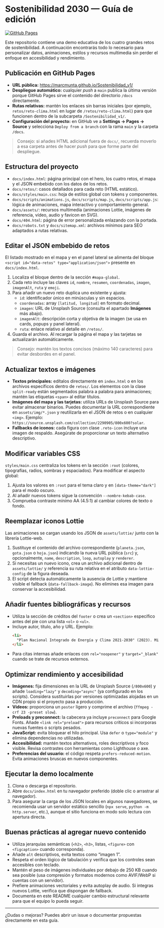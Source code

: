 # Sostenibilidad 2030 — Guía de edición

[![GitHub Pages](https://img.shields.io/badge/GitHub%20Pages-live-brightgreen)](https://marcmunta.github.io/Sostenibilidad_v1/)

Este repositorio contiene una demo educativa de los cuatro grandes retos de sostenibilidad. A continuación encontrarás todo lo necesario para personalizar datos, animaciones, estilos y recursos multimedia sin perder el enfoque en accesibilidad y rendimiento.

## Publicación en GitHub Pages

- **URL pública:** <https://marcmunta.github.io/Sostenibilidad_v1/>
- **Despliegue automático:** cualquier _push_ a `main` publica la última versión porque GitHub Pages sirve el contenido del directorio `/docs` directamente.
- **Rutas relativas:** mantén los enlaces sin barras iniciales (por ejemplo, `retos/reto-clima.html` en lugar de `/retos/reto-clima.html`) para que funcionen dentro de la subcarpeta `/Sostenibilidad_v1/`.
- **Configuración del proyecto:** en GitHub ve a **Settings → Pages → Source** y selecciona `Deploy from a branch` con la rama `main` y la carpeta `/docs`.

> Consejo: si añades HTML adicional fuera de `docs/`, recuerda moverlo a esa carpeta antes de hacer _push_ para que forme parte del despliegue.

## Estructura del proyecto

- `docs/index.html`: página principal con el hero, los cuatro retos, el mapa y el JSON embebido con los datos de los retos.
- `docs/retos/`: casos detallados para cada reto (HTML estático).
- `docs/styles/main.css`: hoja de estilos global con tokens y componentes.
- `docs/scripts/animations.js`, `docs/scripts/map.js`, `docs/scripts/app.js`: lógica de animaciones, mapa interactivo y comportamiento general.
- `docs/assets/`: recursos multimedia (animaciones Lottie, imágenes de referencia, vídeo, audio y favicon en SVG).
- `docs/404.html`: página de error personalizada enlazando con la portada.
- `docs/robots.txt` y `docs/sitemap.xml`: archivos mínimos para SEO adaptados a rutas relativas.

## Editar el JSON embebido de retos

El listado mostrado en el mapa y en el panel lateral se alimenta del bloque `<script id="data-retos" type="application/json">` presente en `docs/index.html`.

1. Localiza el bloque dentro de la sección `#mapa-global`.
2. Cada reto incluye las claves `id`, `nombre`, `resumen`, `coordenadas`, `imagen`, `imagenAlt`, `ruta` y `emoji`.
3. Para añadir un nuevo reto duplica uno existente y ajusta:
   - `id`: identificador único en minúsculas y sin espacios.
   - `coordenadas`: array `[latitud, longitud]` en formato decimal.
   - `imagen`: URL de Unsplash Source (consulta el apartado **Imágenes** más abajo).
   - `imagenAlt`: descripción corta y objetiva de la imagen (se usa en cards, popups y panel lateral).
   - `ruta`: enlace relativo al detalle en `/retos/`.
4. Guarda el archivo. Al recargar la página el mapa y las tarjetas se actualizarán automáticamente.

> Consejo: mantén los textos concisos (máximo 140 caracteres) para evitar desbordes en el panel.

## Actualizar textos e imágenes

- **Textos principales:** edítalos directamente en `index.html` o en los archivos específicos dentro de `retos/`. Los elementos con la clase `split-ready` están segmentados palabra a palabra para animaciones; mantén las etiquetas `<span>` al editar títulos.
- **Imágenes del mapa y las tarjetas:** utiliza URLs de Unsplash Source para evitar almacenar binarios. Puedes documentar la URL correspondiente en `assets/img/*.json` y reutilizarla en el JSON de retos o en cualquier `<img>`. Ejemplo: `https://source.unsplash.com/collection/2290905/800x600?solar`.
- **Fallbacks de iconos:** cada figura con clase `.reto-icon` incluye una imagen de respaldo. Asegúrate de proporcionar un texto alternativo descriptivo.

## Modificar variables CSS

`styles/main.css` centraliza los tokens en la sección `:root` (colores, tipografías, radios, sombras y espaciados). Para modificar el aspecto global:

1. Ajusta los valores en `:root` para el tema claro y en `[data-theme="dark"]` para el modo oscuro.
2. Al añadir nuevos tokens sigue la convención `--nombre-kebab-case`.
3. Comprueba contraste mínimo AA (4.5:1) al cambiar colores de texto o fondo.

## Reemplazar iconos Lottie

Las animaciones se cargan usando los JSON de `assets/lottie/` junto con la librería Lottie-web.

1. Sustituye el contenido del archivo correspondiente (`planeta.json`, `gota.json` o `hoja.json`) indicando la nueva URL pública (`src`) y, opcionalmente, `name`, `description`, `loop`, `autoplay` y `renderer`.
2. Si necesitas un nuevo icono, crea un archivo adicional dentro de `assets/lottie/` y referencia su ruta relativa en el atributo `data-lottie-config` de la figura deseada.
3. El script detecta automáticamente la ausencia de Lottie y mantiene visible el fallback (`data-fallback-image`). No elimines esa imagen para conservar la accesibilidad.

## Añadir fuentes bibliográficas y recursos

- Utiliza la sección de créditos del `footer` o crea un `<section>` específico antes del pie con una lista `<ol>` o `<ul>`.
- Incluye autor, título, año y URL. Ejemplo:
  ```html
  <li>
    "Plan Nacional Integrado de Energía y Clima 2021-2030" (2023). Ministerio para la Transición Ecológica. Disponible en ...
  </li>
  ```
- Para citas internas añade enlaces con `rel="noopener"` y `target="_blank"` cuando se trate de recursos externos.

## Optimizar rendimiento y accesibilidad

- **Imágenes:** fija dimensiones en la URL de Unsplash Source (`/800x600`) y añade `loading="lazy"` y `decoding="async"` (ya configurado en los scripts). Considera sustituirlas por versiones optimizadas alojadas en un CDN propio si el proyecto pasa a producción.
- **Vídeos:** proporciona un `poster` ligero y comprime el archivo (`ffmpeg -crf 23 -preset slow`).
- **Preloads y preconnect:** la cabecera ya incluye `preconnect` para Google Fonts. Añade `<link rel="preload">` para recursos críticos si incorporas nuevas fuentes o scripts pesados.
- **JavaScript:** evita bloquear el hilo principal. Usa `defer` o `type="module"` y elimina dependencias no utilizadas.
- **Accesibilidad:** mantén textos alternativos, roles descriptivos y foco visible. Revisa contrastes con herramientas como Lighthouse o axe.
- **Preferencias del usuario:** el código respeta `prefers-reduced-motion`. Evita animaciones bruscas en nuevos componentes.

## Ejecutar la demo localmente

1. Clona o descarga el repositorio.
2. Abre `docs/index.html` en tu navegador preferido (doble clic o arrastrar al navegador).
3. Para asegurar la carga de los JSON locales en algunos navegadores, se recomienda usar un servidor estático sencillo (`npx serve`, `python -m http.server`, etc.), aunque el sitio funciona en modo solo lectura con apertura directa.

## Buenas prácticas al agregar nuevo contenido

- Utiliza jerarquías semánticas (`<h2>`, `<h3>`, listas, `<figure>` con `<figcaption>` cuando corresponda).
- Añade `alt` descriptivos, evita textos como “imagen 1”.
- Respeta el orden lógico de tabulación y verifica que los controles sean accesibles con teclado.
- Mantén el peso de imágenes individuales por debajo de 250 KB cuando sea posible (usa compresión y formatos modernos como AVIF/WebP si cuentas con un servidor).
- Prefiere animaciones vectoriales y evita autoplay de audio. Si integras nuevos Lottie, verifica que dispongan de fallback.
- Documenta en este README cualquier cambio estructural relevante para que el equipo lo pueda seguir.

---

¿Dudas o mejoras? Puedes abrir un issue o documentar propuestas directamente en esta guía.
